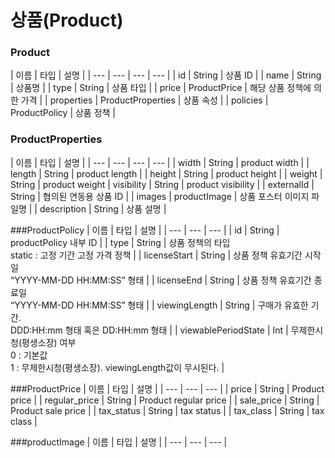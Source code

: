 # 상품(Product)

### Product
| 이름 | 타입 | 설명 |
| --- | --- | --- | --- |
| id	 | String | 	상품 ID |
| name	 | String	 | 상품명	 |
| type	 | String	 | 상품 타입 	 |
| price	 | ProductPrice	 | 해당 상품 정책에 의한 가격 |
| properties | ProductProperties	 | 상품 속성 |
| policies | ProductPolicy	 | 상품 정책 |

### ProductProperties
| 이름 | 타입 | 설명 |
| --- | --- | --- | --- |
| width	 | String	 | product width |
| length	 | String	 | product length |
| height	 | String	 | product height |
| weight	 | String	 | product weight
| visibility	 | String	 | product visibility |
| externalId	 | String	 | 협의된 연동용 상품 ID |
| images	 | productImage	 | 상품 포스터 이미지 파일명	 |
| description	 | String	 | 상품 설명 |

###ProductPolicy
| 이름 | 타입 | 설명 |
| --- | --- | --- |
| id	 | String	 | productPolicy 내부 ID  |
| type	 | String	 | 상품 정책의 타입 </br>static : 고정 기간 고정 가격 정책 |
| licenseStart	 | String	 | 상품 정책 유효기간 시작일</br> “YYYY-MM-DD HH:MM:SS” 형태 |
| licenseEnd	 | String	 | 상품 정책 유효기간 종료일</br> “YYYY-MM-DD HH:MM:SS” 형태 |
| viewingLength	 | String	 | 구매가 유효한 기간. </br>DDD:HH:mm 형태 혹은 DD:HH:mm 형태 	 |
| viewablePeriodState	 | Int	 | 무제한시청(평생소장) 여부</br>0 : 기본값</br>1 : 무제한시청(평생소장). viewingLength값이 무시된다.  |

###ProductPrice
| 이름 | 타입 | 설명 |
| --- | --- | --- |
| price	 | String	 | Product price  | 
| regular_price	 | String	 | Product regular price  | 
| sale_price	 | String	 | Product sale price  | 
| tax_status	 | String	 | tax status  | 
| tax_class	 | String	 | tax class  | 

###productImage
| 이름 | 타입 | 설명 |
| --- | --- | --- |
